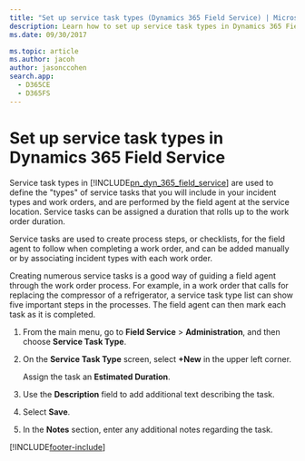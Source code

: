 ```yaml
---
title: "Set up service task types (Dynamics 365 Field Service) | MicrosoftDocs"
description: Learn how to set up service task types in Dynamics 365 Field Service
ms.date: 09/30/2017

ms.topic: article
ms.author: jacoh
author: jasonccohen
search.app: 
  - D365CE
  - D365FS
---
```

# Set up service task types in Dynamics 365 Field Service

Service task types in [!INCLUDE[pn_dyn_365_field_service](../includes/pn-dyn-365-field-service.md)] are used to define the "types" of service tasks that you will include in your incident types and work orders, and are performed by the field agent at the service location. Service tasks can be assigned a duration that rolls up to the work order duration.  
  
 Service tasks are used to create process steps, or checklists, for the field agent to follow when completing a work order, and can be added manually or by associating incident types with each work order.  
  
 Creating numerous service tasks is a good way of guiding a field agent through the work order process. For example, in a work order that calls for replacing the compressor of a refrigerator, a service task type list can show five important steps in the processes. The field agent can then mark each task as it is completed.  
  
1.  From the main menu, go to **Field Service** > **Administration**, and then choose **Service Task Type**.  
  
2.  On the **Service Task Type** screen, select **+New** in the upper left corner.  
  
     Assign the task an **Estimated Duration**.  
  
3.  Use the **Description** field to add additional text describing the task.  
  
4.  Select **Save**.  
  
5.  In the **Notes** section, enter any additional notes regarding the task.  
  
[!INCLUDE[footer-include](../includes/footer-banner.md)]

